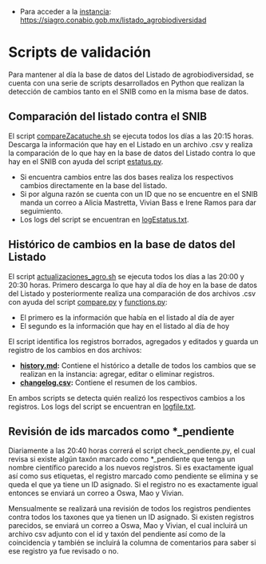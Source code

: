 * Para acceder a la [instancia](https://siagro.conabio.gob.mx/listado_agrobiodiversidad): https://siagro.conabio.gob.mx/listado_agrobiodiversidad

# Scripts de validación

Para mantener al día la base de datos del Listado de agrobiodiversidad, se cuenta con una serie de scripts desarrollados en Python que realizan la detección de cambios tanto en el SNIB como en la misma base de datos. 

## Comparación del listado contra el SNIB
El script [compareZacatuche.sh](https://github.com/CONABIO/catalogo-agrobiodiversidad/blob/main/scripts/compareZacatuche.sh) se ejecuta todos los días a las 20:15 horas. Descarga la información que hay en el Listado en un archivo .csv y realiza la comparación de lo que hay en la base de datos del Listado contra lo que hay en el SNIB con ayuda del script [estatus.py](https://github.com/CONABIO/catalogo-agrobiodiversidad/blob/main/scripts/estatus.py).
* Si encuentra cambios entre las dos bases realiza los respectivos cambios directamente en la base del listado.
* Si por alguna razón se cuenta con un ID que no se encuentre en el SNIB manda un correo a Alicia Mastretta, Vivian Bass e Irene Ramos para dar seguimiento.
* Los logs del script se encuentran en [logEstatus.txt](https://github.com/CONABIO/catalogo-agrobiodiversidad/blob/main/scripts/logEstatus.txt).

## Histórico de cambios en la base de datos del Listado
El script [actualizaciones_agro.sh](https://github.com/CONABIO/catalogo-agrobiodiversidad/blob/main/scripts/actualizaciones_agro.sh) se ejecuta todos los días a las 20:00 y 20:30 horas. Primero descarga lo que hay al día de hoy en la base de datos del Listado y posteriormente realiza una comparación de dos archivos .csv con ayuda del script [compare.py](https://github.com/CONABIO/catalogo-agrobiodiversidad/blob/main/scripts/compare.py) y [functions.py](https://github.com/CONABIO/catalogo-agrobiodiversidad/blob/main/scripts/functions.py):
* El primero es la información que había en el listado al día de ayer
* El segundo es la información que hay en el listado al día de hoy

El script identifica los registros borrados, agregados y editados y guarda un registro de los cambios en dos archivos:
* **[history.md](https://github.com/CONABIO/catalogo-agrobiodiversidad/blob/main/history.md):**
  Contiene el histórico a detalle de todos los cambios que se realizan en la instancia: agregar, editar o eliminar registros.
* **[changelog.csv](https://github.com/CONABIO/catalogo-agrobiodiversidad/blob/main/changelog.md):**
  Contiene el resumen de los cambios.

En ambos scripts se detecta quién realizó los respectivos cambios a los registros.
Los logs del script se encuentran en [logfile.txt](https://github.com/CONABIO/catalogo-agrobiodiversidad/blob/main/scripts/logfile.txt).

## Revisión de ids marcados como \*\_pendiente

Diariamente a las 20:40 horas correrá el script check_pendiente.py, el cual revisa si existe algún taxón marcado como \*\_pendiente que tenga un nombre científico parecido a los nuevos registros. Si es exactamente igual así como sus etiquetas, el registro marcado como pendiente se elimina y se queda el que ya tiene un ID asignado. Si el registro no es exactamente igual entonces se enviará un correo a Oswa, Mao y Vivian.

Mensualmente se realizará una revisión de todos los registros pendientes contra todos los taxones que ya tienen un ID asignado. Si existen registros parecidos, se enviará un correo a Oswa, Mao y Vivian, el cual incluirá un archivo csv adjunto con el id y taxón del pendiente así como de la coincidencia y también se incluirá la columna de comentarios para saber si ese registro ya fue revisado o no.
